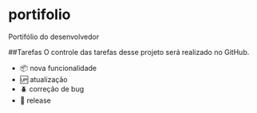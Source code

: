 # portifolio
Portifólio do desenvolvedor

##Tarefas
O controle das tarefas desse projeto será realizado no GitHub.

- :package: nova funcionalidade
- :up: atualização
- :beetle: correção de bug
- :checkered_flag: release
